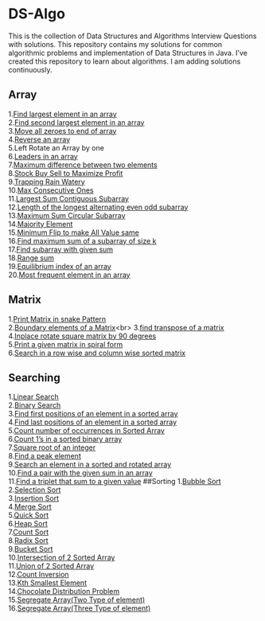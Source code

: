 # DS-Algo
This is the collection of Data Structures and Algorithms Interview Questions with solutions.
This repository contains my solutions for common algorithmic problems and implementation of Data Structures in Java. 
I've created this repository to learn about algorithms. I am adding solutions continuously.<br>
## Array
1.[Find largest element in an array](https://www.geeksforgeeks.org/c-program-find-largest-element-array/)<br>
2.[Find second largest element in an array](https://www.geeksforgeeks.org/find-second-largest-element-array/)<br>
3.[Move all zeroes to end of array](https://www.geeksforgeeks.org/move-zeroes-end-array/)<br>
4.[Reverse an array](https://www.geeksforgeeks.org/reverse-an-array-in-java/)<br>
5.Left Rotate an Array by one<br>
6.[Leaders in an array](https://www.geeksforgeeks.org/leaders-in-an-array/)<br>
7.[Maximum difference between two elements](https://www.geeksforgeeks.org/maximum-difference-between-two-elements/)<br>
8.[Stock Buy Sell to Maximize Profit](https://www.geeksforgeeks.org/stock-buy-sell/)<br>
9.[Trapping Rain Watery](https://www.geeksforgeeks.org/trapping-rain-water/)<br>
10.[Max Consecutive Ones](https://leetcode.com/problems/max-consecutive-ones/)<br>
11.[Largest Sum Contiguous Subarray](https://www.geeksforgeeks.org/largest-sum-contiguous-subarray/)<br>
12.[Length of the longest alternating even odd subarray](https://www.geeksforgeeks.org/length-of-the-longest-alternating-even-odd-subarray/)<br>
13.[Maximum Sum Circular Subarray](https://leetcode.com/problems/maximum-sum-circular-subarray/)<br>
14.[Majority Element](https://www.geeksforgeeks.org/majority-element/)<br>
15.[Minimum Flip to make All Value same]()<br>
16.[Find maximum sum of a subarray of size k](https://www.geeksforgeeks.org/find-maximum-minimum-sum-subarray-size-k/)<br>
17.[Find subarray with given sum](https://www.geeksforgeeks.org/find-subarray-with-given-sum-in-array-of-integers/)<br>
18.[Range sum](https://www.geeksforgeeks.org/range-sum-queries-without-updates/)<br>
19.[Equilibrium index of an array](https://www.geeksforgeeks.org/equilibrium-index-of-an-array/)<br>
20.[Most frequent element in an array](https://www.geeksforgeeks.org/frequent-element-array/)<br>
## Matrix
1.[Print Matrix in snake Pattern](https://www.geeksforgeeks.org/print-matrix-snake-pattern/)<br>
2.[Boundary elements of a Matrix](https://www.geeksforgeeks.org/boundary-elements-matrix/#:~:text=Boundary%20elements%20are%20those%20elements,of%20the%20matrix%20is%20printed.)<br>
3.[find transpose of a matrix](https://www.geeksforgeeks.org/program-to-find-transpose-of-a-matrix/)<br>
4.[Inplace rotate square matrix by 90 degrees](https://www.geeksforgeeks.org/inplace-rotate-square-matrix-by-90-degrees/)<br>
5.[Print a given matrix in spiral form](https://www.geeksforgeeks.org/print-a-given-matrix-in-spiral-form/)<br>
6.[Search in a row wise and column wise sorted matrix](https://www.geeksforgeeks.org/search-in-row-wise-and-column-wise-sorted-matrix/)<br>
## Searching
1.[Linear Search](https://www.geeksforgeeks.org/linear-search/)<br>
2.[Binary Search](https://www.geeksforgeeks.org/binary-search/)<br>
3.[Find first positions of an element in a sorted array](https://www.geeksforgeeks.org/find-first-and-last-positions-of-an-element-in-a-sorted-array/)<br>
4.[Find last positions of an element in a sorted array](https://www.geeksforgeeks.org/find-first-and-last-positions-of-an-element-in-a-sorted-array/)<br>
5.[Count number of occurrences in Sorted Array](https://www.geeksforgeeks.org/count-number-of-occurrences-or-frequency-in-a-sorted-array/)<br>
6.[Count 1’s in a sorted binary array](https://www.geeksforgeeks.org/count-1s-sorted-binary-array/)<br>
7.[Square root of an integer](https://www.geeksforgeeks.org/square-root-of-an-integer/)<br>
8.[Find a peak element](https://www.geeksforgeeks.org/find-a-peak-in-a-given-array/)<br>
9.[Search an element in a sorted and rotated array](https://www.geeksforgeeks.org/search-an-element-in-a-sorted-and-pivoted-array/)<br>
10.[Find a pair with the given sum in an array](https://www.techiedelight.com/find-pair-with-given-sum-array/)<br>
11.[Find a triplet that sum to a given value](https://www.geeksforgeeks.org/find-a-triplet-that-sum-to-a-given-value/)
##Sorting
1.[Bubble Sort](https://www.geeksforgeeks.org/bubble-sort/)<br>
2.[Selection Sort](https://www.geeksforgeeks.org/selection-sort/)<br>
3.[Insertion Sort](https://www.geeksforgeeks.org/insertion-sort/)<br>
4.[Merge Sort](https://www.geeksforgeeks.org/merge-sort/)<br>
5.[Quick Sort](https://www.geeksforgeeks.org/quick-sort/)<br>
6.[Heap Sort](https://www.geeksforgeeks.org/heap-sort/)<br>
7.[Count Sort](https://www.geeksforgeeks.org/counting-sort/)<br>
8.[Radix Sort](https://www.geeksforgeeks.org/radix-sort/)<br>
9.[Bucket Sort](https://www.geeksforgeeks.org/bucket-sort-2/)<br>
10.[Intersection of 2 Sorted Array](https://www.geeksforgeeks.org/union-and-intersection-of-two-sorted-arrays-2/)<br>
11.[Union of 2 Sorted Array](https://www.geeksforgeeks.org/union-and-intersection-of-two-sorted-arrays-2/)<br>
12.[Count Inversion](https://www.geeksforgeeks.org/counting-inversions/)<br>
13.[Kth Smallest Element](https://www.geeksforgeeks.org/kth-smallestlargest-element-unsorted-array/)<br>
14.[Chocolate Distribution Problem](https://www.geeksforgeeks.org/chocolate-distribution-problem/)<br>
15.[Segregate Array(Two Type of element)](https://www.geeksforgeeks.org/segregate-0s-and-1s-in-an-array-by-traversing-array-once/)<br>
16.[Segregate Array(Three Type of element)](https://www.geeksforgeeks.org/sort-an-array-of-0s-1s-and-2s/)<br>